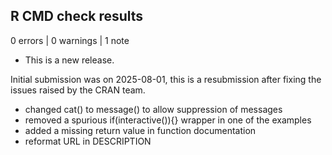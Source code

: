 ## R CMD check results

0 errors | 0 warnings | 1 note

* This is a new release.

Initial submission was on 2025-08-01, this is a resubmission after fixing the issues raised by the CRAN team.

* changed cat() to message() to allow suppression of messages
* removed a spurious if(interactive()){} wrapper in one of the examples
* added a missing return value in function documentation
* reformat URL in DESCRIPTION
